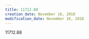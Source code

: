 ```yaml
---
title: 11712.88
creation_date: November 16, 2018
modification_date: November 16, 2018
---
```



11712.88

